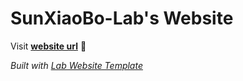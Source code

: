 
# SunXiaoBo-Lab's Website

Visit **[website url](#)** 🚀

_Built with [Lab Website Template](https://greene-lab.gitbook.io/lab-website-template-docs)_
